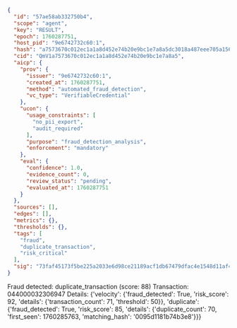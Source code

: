 ```json
{
  "id": "57ae58ab332750b4",
  "scope": "agent",
  "key": "RESULT",
  "epoch": 1760287751,
  "host_pid": "9e6742732c60:1",
  "hash": "a7573670c012ec1a1a8d452e74b20e9bc1e7a8a5dc3018a487eee705a156fb41",
  "cid": "QmV1a7573670c012ec1a1a8d452e74b20e9bc1e7a8a5",
  "aicp": {
    "prov": {
      "issuer": "9e6742732c60:1",
      "created_at": 1760287751,
      "method": "automated_fraud_detection",
      "vc_type": "VerifiableCredential"
    },
    "ucon": {
      "usage_constraints": [
        "no_pii_export",
        "audit_required"
      ],
      "purpose": "fraud_detection_analysis",
      "enforcement": "mandatory"
    },
    "eval": {
      "confidence": 1.0,
      "evidence_count": 0,
      "review_status": "pending",
      "evaluated_at": 1760287751
    }
  },
  "sources": [],
  "edges": [],
  "metrics": {},
  "thresholds": {},
  "tags": [
    "fraud",
    "duplicate_transaction",
    "risk_critical"
  ],
  "sig": "73faf45173f5be225a2033e6d98ce21189acf1db67479dfac4e1548d11af4d61"
}
```

Fraud detected: duplicate_transaction (score: 88)
Transaction: 044000032306947
Details: {'velocity': {'fraud_detected': True, 'risk_score': 92, 'details': {'transaction_count': 71, 'threshold': 50}}, 'duplicate': {'fraud_detected': True, 'risk_score': 85, 'details': {'duplicate_count': 70, 'first_seen': 1760285763, 'matching_hash': '0095d1181b74b3e8'}}}